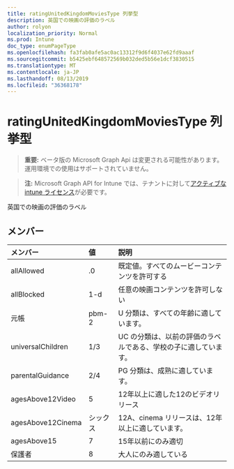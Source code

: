 ```yaml
---
title: ratingUnitedKingdomMoviesType 列挙型
description: 英国での映画の評価のラベル
author: rolyon
localization_priority: Normal
ms.prod: Intune
doc_type: enumPageType
ms.openlocfilehash: fa3fab0afe5ac0ac13312f9d6f4037e62fd9aaaf
ms.sourcegitcommit: b5425ebf648572569b032ded5b56e1dcf3830515
ms.translationtype: MT
ms.contentlocale: ja-JP
ms.lasthandoff: 08/13/2019
ms.locfileid: "36368178"
---
```

# <a name="ratingunitedkingdommoviestype-enum-type"></a>ratingUnitedKingdomMoviesType 列挙型

> **重要:** ベータ版の Microsoft Graph Api は変更される可能性があります。運用環境での使用はサポートされていません。

> **注:** Microsoft Graph API for Intune では、テナントに対して[アクティブな intune ライセンス](https://go.microsoft.com/fwlink/?linkid=839381)が必要です。

英国での映画の評価のラベル

## <a name="members"></a>メンバー
|メンバー|値|説明|
|:---|:---|:---|
|allAllowed|.0|既定値。すべてのムービーコンテンツを許可する|
|allBlocked|1-d|任意の映画コンテンツを許可しない|
|元帳|pbm-2|U 分類は、すべての年齢に適しています。|
|universalChildren|1/3|UC の分類は、以前の評価のラベルである、学校の子に適しています。|
|parentalGuidance|2/4|PG 分類は、成熟に適しています。|
|agesAbove12Video|5|12年以上に適した12のビデオリリース|
|agesAbove12Cinema|シックス|12A、cinema リリースは、12年以上に適しています。|
|agesAbove15|7|15年以前にのみ適切|
|保護者|8 |大人にのみ適している|



